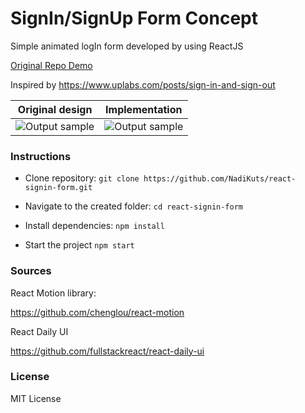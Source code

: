 # SignIn/SignUp Form Concept
Simple animated logIn form developed by using ReactJS

[Original Repo Demo](https://fierce-oasis-77300.herokuapp.com/)

Inspired by https://www.uplabs.com/posts/sign-in-and-sign-out

|      Original design      |  Implementation         |
| ------------------------- |:-----------------------:|
| ![Output sample](preview.gif)|![Output sample](logIn.gif) |


### Instructions
- Clone repository: `git clone https://github.com/NadiKuts/react-signin-form.git`

- Navigate to the created folder: `cd react-signin-form`

- Install dependencies: `npm install`

- Start the project `npm start`

### Sources
React Motion library:

https://github.com/chenglou/react-motion

React Daily UI

https://github.com/fullstackreact/react-daily-ui

### License
MIT License
